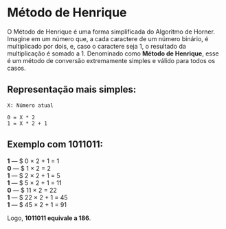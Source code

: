 # Método de Henrique

O Método de Henrique é uma forma simplificada do Algoritmo de Horner.
Imagine em um número que, a cada caractere de um número binário, é multiplicado por dois, e, caso o caractere seja 1, o resultado da multiplicação é somado a 1. Denominado como **Método de Henrique**, esse é um método de conversão extremamente simples e válido para todos os casos.

## Representação mais simples:

```
X: Número atual

0 = X * 2
1 = X * 2 + 1
```

## Exemplo com 1011011:

**1** — $ 0 × 2 + 1 = 1  
**0** — $ 1 × 2 = 2  
**1** — $ 2 × 2 + 1 = 5  
**1** — $ 5 × 2 + 1 = 11  
**0** — $ 11 × 2 = 22  
**1** — $ 22 × 2 + 1 = 45  
**1** — $ 45 × 2 + 1 = 91  

Logo, **1011011 equivale a 186**.

